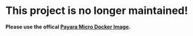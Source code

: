 # This project is no longer maintained!

**Please use the offical [Payara Micro Docker Image](https://github.com/payara/docker-payaramicro).**
